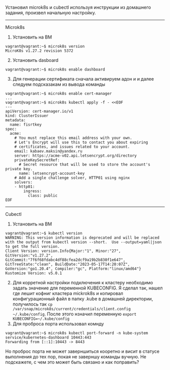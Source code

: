Установил microk8s и cubectl используя инструкции из домашнего задания, произвел начальную настройку.
***
Microk8s
1. Установить на ВМ
```
vagrant@vagrant:~$ microk8s version
MicroK8s v1.27.2 revision 5372
```
2. Установить dasboard
```
vagrant@vagrant:~$ microk8s enable dashboard
```
3. Для генерации сертификата сначала активируем адон и и далее следуем подсказакам из вывода команды
```
vagrant@vagrant:~$ microk8s enable cert-manager
...
vagrant@vagrant:~$ microk8s kubectl apply -f - <<EOF
---
apiVersion: cert-manager.io/v1
kind: ClusterIssuer
metadata:
  name: fisrtkey
spec:
  acme:
    # You must replace this email address with your own.
    # Let's Encrypt will use this to contact you about expiring
    # certificates, and issues related to your account.
    email: kabaev.maksin@yandex.ru
    server: https://acme-v02.api.letsencrypt.org/directory
    privateKeySecretRef:
      # Secret resource that will be used to store the account's private key.
      name: letsencrypt-account-key
    # Add a single challenge solver, HTTP01 using nginx
    solvers:
    - http01:
        ingress:
          class: public
EOF
```
***
Cubectl

1. Установить на ВМ
```
vagrant@vagrant:~$ kubectl version
WARNING: This version information is deprecated and will be replaced with the output from kubectl version --short.  Use --output=yaml|json to get the full version.
Client Version: version.Info{Major:"1", Minor:"27", GitVersion:"v1.27.2", GitCommit:"7f6f68fdabc4df88cfea2dcf9a19b2b830f1e647", GitTreeState:"clean", BuildDate:"2023-05-17T14:20:07Z", GoVersion:"go1.20.4", Compiler:"gc", Platform:"linux/amd64"}
Kustomize Version: v5.0.1
```
2. Для корретной настройки подключения к кластеру необходимо задать значение для переменной KUBECONFIG. Я сделал так, нашел где лешит кофниг кластера mickrok8s и копировал конфигурационный файл в папку .kube в домашней директории, получилось так ```cp /var/snap/microk8s/current/credentials/client.config ~/.kube/config```. После этого нзначил переменную ```export KUBECONFIG=~/.kube/config```
3. Для проброса порта использовал комнду
```
vagrant@vagrant:~$ microk8s kubectl port-forward -n kube-system service/kubernetes-dashboard 10443:443
Forwarding from [::1]:10443 -> 8443
```
Но проброс порта не может заверншиться кооретно и висит в статусе выполнения до тех пор, покая не заверншу команды вучную.
Не подскажете, с чем это может быть связано и как поправить?

